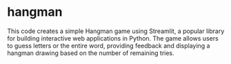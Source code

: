 # hangman
This code creates a simple Hangman game using Streamlit, a popular library for building interactive web applications in Python. The game allows users to guess letters or the entire word, providing feedback and displaying a hangman drawing based on the number of remaining tries.
